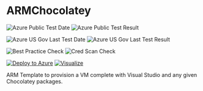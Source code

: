# ARMChocolatey

![Azure Public Test Date](https://azurequickstartsservice.blob.core.windows.net/badges/visual-studio-dev-vm-chocolatey/PublicLastTestDate.svg)
![Azure Public Test Result](https://azurequickstartsservice.blob.core.windows.net/badges/visual-studio-dev-vm-chocolatey/PublicDeployment.svg)

![Azure US Gov Last Test Date](https://azurequickstartsservice.blob.core.windows.net/badges/visual-studio-dev-vm-chocolatey/FairfaxLastTestDate.svg)
![Azure US Gov Last Test Result](https://azurequickstartsservice.blob.core.windows.net/badges/visual-studio-dev-vm-chocolatey/FairfaxDeployment.svg)

![Best Practice Check](https://azurequickstartsservice.blob.core.windows.net/badges/visual-studio-dev-vm-chocolatey/BestPracticeResult.svg)
![Cred Scan Check](https://azurequickstartsservice.blob.core.windows.net/badges/visual-studio-dev-vm-chocolatey/CredScanResult.svg)

[![Deploy to Azure](https://raw.githubusercontent.com/fathym-it/azure-quickstart-templates/master/1-CONTRIBUTION-GUIDE/images/deploytoazure.svg?sanitize=true)](https://portal.azure.com/#create/Microsoft.Template/uri/https%3A%2F%2Fraw.githubusercontent.com%2Ffathym-it%2Fazure-quickstart-templates%2Fmaster%2Fvisual-studio-dev-vm-chocolatey%2Fazuredeploy.json)
[![Visualize](https://raw.githubusercontent.com/fathym-it/azure-quickstart-templates/master/1-CONTRIBUTION-GUIDE/images/visualizebutton.svg?sanitize=true)](http://armviz.io/#/?load=https%3A%2F%2Fraw.githubusercontent.com%2Ffathym-it%2Fazure-quickstart-templates%2Fmaster%visual-studio-dev-vm-chocolatey%2Fazuredeploy.json)

ARM Template to provision a VM complete with Visual Studio and any given Chocolatey packages.



